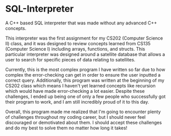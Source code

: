 # SQL-Interpreter
A C++ based SQL interpreter that was made without any advanced C++ concepts.

This interpreter was the first assignment for my CS202 (Computer Science II) class, and it was designed to review concepts learned from CS135 (Computer Science I) including arrays, functions, and structs. This particular interpreter was designed around a satellite database that allows a user to search for specific pieces of data relating to satellites. 

Currently, this is the most complex program I have written so far due to how complex the error-checking can get in order to ensure the user inputted a correct query. Additionally, this program was written at the beginning of my CS202 class which means I haven't yet learned concepts like recursion which would have made error-checking a lot easier. Despite these challenges, I ended up being one of only a few people who successfully got their program to work, and I am still incredibly proud of it to this day.

Overall, this program made me realized that I'm going to encounter plenty of challenges throughout my coding career, but I should never feel discouraged or demotivated about them. I should accept these challenges and do my best to solve them no matter how long it takes!
